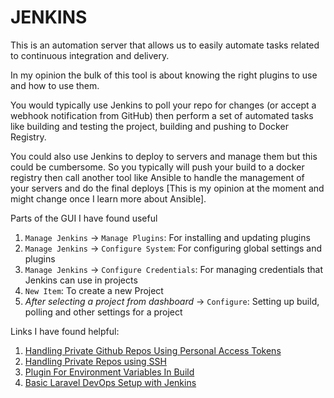 JENKINS
==========
This is an automation server that allows us to easily automate tasks related to continuous integration and delivery. 

In my opinion the bulk of this tool is about knowing the right plugins to use and how to use them.

You would typically use Jenkins to poll your repo for changes (or accept a webhook notification from GitHub) then perform a set of automated tasks like building and testing the project, building and pushing to Docker Registry. 

You could also use Jenkins to deploy to servers and manage them but this could be cumbersome. So you typically will push your build to a docker registry then call another tool like Ansible to handle the management of your servers and do the final deploys [This is my opinion at the moment and might change once I learn more about Ansible].



Parts of the GUI I have found useful

1. `Manage Jenkins` -> `Manage Plugins`: For installing and updating plugins
2. `Manage Jenkins` -> `Configure System`: For configuring global settings and plugins
3. `Manage Jenkins` -> `Configure Credentials`: For managing credentials that Jenkins can use in projects
4. `New Item`: To create a new Project
5. *After selecting a project from dashboard* -> `Configure`: Setting up build, polling and other settings for a project

Links I have found helpful:
1. [Handling Private Github Repos Using Personal Access Tokens](https://stackoverflow.com/questions/61105368/how-to-use-github-personal-access-token-in-jenkins)
2. [Handling Private Repos using SSH](https://shreyakupadhyay.medium.com/integrate-jenkins-with-github-private-repo-8fb335494f7e)
3. [Plugin For Environment Variables In Build](https://plugins.jenkins.io/text-file-operations/)
4. [Basic Laravel DevOps Setup with Jenkins](https://faun.pub/configure-laravel-8-for-ci-cd-with-jenkins-and-github-part-1-58b9be304292)